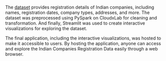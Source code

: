 The [dataset]([url](https://www.kaggle.com/datasets/rowhitswami/all-indian-companies-registration-data-1900-2019)) provides registration details of Indian companies, including names, registration dates, company types, addresses, and more.
The dataset was preprocessed using PySpark on CloudxLab for cleaning and transformation.
And finally, Streamlit was used to create interactive visualizations for exploring the dataset.


The final application, including the interactive visualizations, was hosted to make it accessible to users. By hosting the application, anyone can access and explore the Indian Companies Registration Data easily through a web browser.
